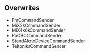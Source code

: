 ## Overwrites

- FmCommandSender
- MiX2kCommandSender
- MiX4k6kCommandSender
- PaOBCCommandSender
- StandAloneDeviceCommandSender
- TeltonikaCommandSender

